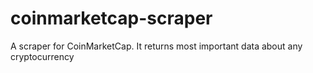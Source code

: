 # coinmarketcap-scraper
A scraper for CoinMarketCap. It returns most important data about any cryptocurrency
